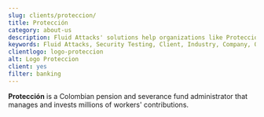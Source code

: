 ```yaml
---
slug: clients/proteccion/
title: Protección
category: about-us
description: Fluid Attacks' solutions help organizations like Protección to identify security vulnerabilities in their systems and manage their attack surfaces.
keywords: Fluid Attacks, Security Testing, Client, Industry, Company, Organization, Pentesting, Ethical Hacking, Proteccion
clientlogo: logo-proteccion
alt: Logo Proteccion
client: yes
filter: banking
---
```


**Protección** is a Colombian pension and severance fund administrator
that manages and invests millions of workers' contributions.
